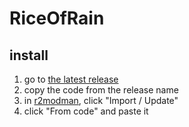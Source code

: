 # RiceOfRain

## install
1. go to [the latest release](https://github.com/shitpostbotmin/RiceOfRain/releases/tag/latest)
2. copy the code from the release name
3. in [r2modman](https://thunderstore.io/package/ebkr/r2modman/), click "Import / Update"
4. click "From code" and paste it
